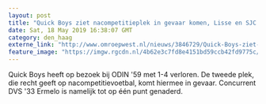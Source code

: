 ```yaml
---
layout: post
title: "Quick Boys ziet nacompetitieplek in gevaar komen, Lisse en SJC winnen"
date: Sat, 18 May 2019 16:38:07 GMT
category: den_haag
externe_link: "http://www.omroepwest.nl/nieuws/3846729/Quick-Boys-ziet-nacompetitieplek-in-gevaar-komen-Lisse-en-SJC-winnen"
feature_image: "https://imgw.rgcdn.nl/4b62e3c7fd8e4151bd59ccb42fd9775c/opener/3846734.jpg"
---
```


Quick Boys heeft op bezoek bij ODIN '59 met 1-4 verloren. De tweede plek, die recht geeft op nacompetitievoetbal, komt hiermee in gevaar. Concurrent DVS '33 Ermelo is namelijk tot op één punt genaderd.
